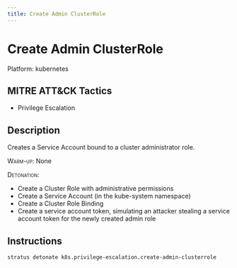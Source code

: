 ```yaml
---
title: Create Admin ClusterRole
---
```


# Create Admin ClusterRole




Platform: kubernetes

## MITRE ATT&CK Tactics


- Privilege Escalation

## Description


Creates a Service Account bound to a cluster administrator role.

<span style="font-variant: small-caps;">Warm-up</span>: None

<span style="font-variant: small-caps;">Detonation</span>: 

- Create a Cluster Role with administrative permissions
- Create a Service Account (in the kube-system namespace)
- Create a Cluster Role Binding
- Create a service account token, simulating an attacker stealing a service account token for the newly created admin role


## Instructions

```bash title="Detonate with Stratus Red Team"
stratus detonate k8s.privilege-escalation.create-admin-clusterrole
```